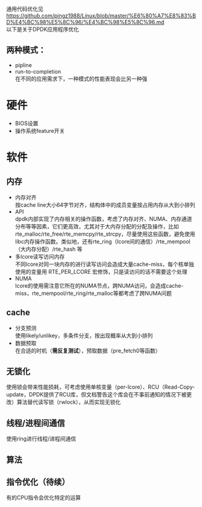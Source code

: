通用代码优化见 https://github.com/pingz1988/Linux/blob/master/%E6%80%A7%E8%83%BD%E4%BC%98%E5%8C%96/%E4%BC%98%E5%8C%96.md  
以下是关于DPDK应用程序优化  

## 两种模式：
* pipline  
* run-to-completion  
在不同的应用需求下，一种模式的性能表现会比另一种强  

# 硬件  
* BIOS设置  
* 操作系统feature开关  

# 软件
## 内存
* 内存对齐   
  按cache line大小64字节对齐，结构体中的成员变量按占用内存从大到小排列
* API  
  dpdk内部实现了内存相关的操作函数，考虑了内存对齐、NUMA、内存通道分布等等因素，它们更高效，尤其对于大内存分配的分配及操作，比如rte_malloc/rte_free/rte_memcpy/rte_strcpy，尽量使用这些函数，避免使用libc内存操作函数。类似地，还有rte_ring（lcore间的通信）/rte_mempool（大内存分配）/rte_hash 等
* 多lcore读写访问内存  
  不同lcore对同一块内存的进行读写访问会造成大量cache-miss，每个核单独使用的变量用 RTE_PER_LCORE 宏修饰，只是读访问的话不需要这个处理
* NUMA  
  lcore的使用需注意它所在的NUMA节点，跨NUMA访问，会造成cache-miss，rte_mempool/rte_ring/rte_malloc等都考虑了跨NUMA问题

## cache
* 分支预测  
  使用likely/unlikey，多条件分支，按出现概率从大到小排列
* 数据预取  
  在合适的时机（**需反复测试**），预取数据（pre_fetch0等函数）
  
## 无锁化  
   使用锁会带来性能损耗，可考虑使用单核变量（per-lcore）、RCU（Read-Copy-update，DPDK提供了RCU库，但文档警告这个库会在不事前通知的情况下被更改）算法替代读写锁（rwlock），从而实现无锁化  
   
## 线程/进程间通信  
  使用ring进行线程/进程间通信
  
## 算法  

## 指令优化（待续）  
  有的CPU指令会优化特定的运算
